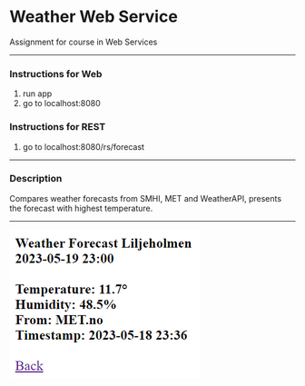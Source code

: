 # Weather Web Service

Assignment for course in Web Services

***  
### Instructions for Web

1. run app
2. go to localhost:8080

### Instructions for REST

1. go to localhost:8080/rs/forecast
***  
### Description

Compares weather forecasts from SMHI, MET and WeatherAPI, presents the forecast with highest temperature.
***
![alt text](/weather-web-service.png)
